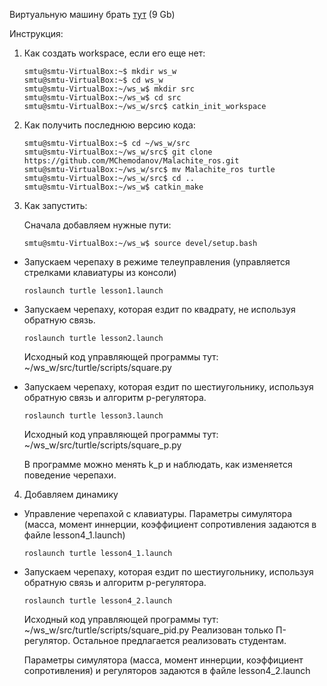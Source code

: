 Виртуальную машину брать [тут](http://owncloud.dnouglublenie.ru/index.php/s/jq7RLqghAxHjZEe) (9 Gb)

Инструкция:

1. Как создать workspace, если его еще нет:
   ```
   smtu@smtu-VirtualBox:~$ mkdir ws_w
   smtu@smtu-VirtualBox:~$ cd ws_w
   smtu@smtu-VirtualBox:~/ws_w$ mkdir src
   smtu@smtu-VirtualBox:~/ws_w$ cd src
   smtu@smtu-VirtualBox:~/ws_w/src$ catkin_init_workspace 
   ```
2. Как получить последнюю версию кода:
   ```
   smtu@smtu-VirtualBox:~$ cd ~/ws_w/src
   smtu@smtu-VirtualBox:~/ws_w/src$ git clone https://github.com/MChemodanov/Malachite_ros.git
   smtu@smtu-VirtualBox:~/ws_w/src$ mv Malachite_ros turtle
   smtu@smtu-VirtualBox:~/ws_w/src$ cd ..
   smtu@smtu-VirtualBox:~/ws_w$ catkin_make
   ```
3. Как запустить:
  
   Сначала добавляем нужные пути:
   ```
   smtu@smtu-VirtualBox:~/ws_w$ source devel/setup.bash 
   ```
* Запускаем черепаху в режиме телеуправления (управляется стрелками клавиатуры из консоли)
  ```
  roslaunch turtle lesson1.launch
  ```

* Запускаем черепаху, которая ездит по квадрату, не используя обратную связь.
  ```
  roslaunch turtle lesson2.launch
  ```
   Исходный код управляющей программы тут: ~/ws_w/src/turtle/scripts/square.py
* Запускаем черепаху, которая ездит по шестиугольнику, используя обратную связь и алгоритм p-регулятора.
 
  ```
  roslaunch turtle lesson3.launch
  ```
  Исходный код управляющей программы тут: ~/ws_w/src/turtle/scripts/square_p.py
  
  В программе можно менять k_p и наблюдать, как изменяется поведение черепахи.

4. Добавляем динамику

* Управление черепахой с клавиатуры. Параметры симулятора (масса, момент иннерции, коэффициент сопротивления задаются в файле lesson4_1.launch)
  ```
  roslaunch turtle lesson4_1.launch
  ```
* Запускаем черепаху, которая ездит по шестиугольнику, используя обратную связь и алгоритм p-регулятора.
  ```
  roslaunch turtle lesson4_2.launch
  ```
  Исходный код управляющей программы тут: ~/ws_w/src/turtle/scripts/square_pid.py
  Реализован только П-регулятор. Остальное предлагается реализовать студентам.

  Параметры симулятора (масса, момент иннерции, коэффициент сопротивления) и регуляторов задаются в файле lesson4_2.launch

